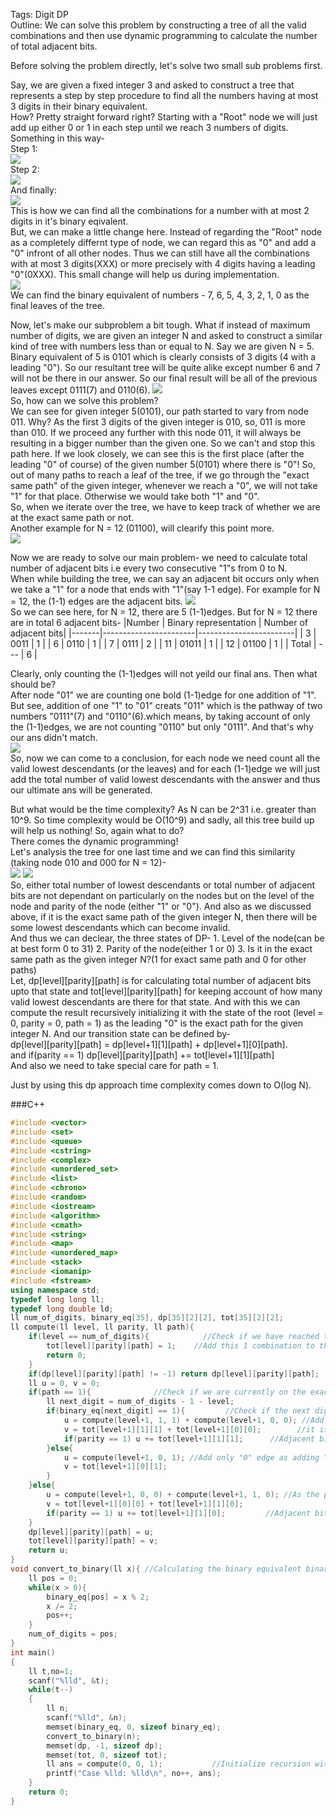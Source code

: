 Tags: Digit DP<br>
Outline: We can solve this problem by constructing a tree of all the valid combinations and then use dynamic programming to calculate the number of total adjacent bits.

Before solving the problem directly, let's solve two small sub problems first.<br>

Say, we are given a fixed integer 3 and asked to construct a tree that represents a step by step procedure to find all the numbers having at most 3 digits in their binary equivalent.<br>
How? Pretty straight forward right? Starting with a "Root" node we will just add up either 0 or 1 in each step until we reach 3 numbers of digits. Something in this way-<br>
Step 1:<br>
[![](https://mermaid.ink/img/eyJjb2RlIjoiZ3JhcGggVERcbiAgICBSb290IC0tIDEgLS0-IDFcbiAgICBSb290IC0tIDAgLS0-IDBcbiAgICAgICAgIiwibWVybWFpZCI6e30sInVwZGF0ZUVkaXRvciI6ZmFsc2V9)](https://mermaid-js.github.io/mermaid-live-editor/#/edit/eyJjb2RlIjoiZ3JhcGggVERcbiAgICBSb290IC0tIDEgLS0-IDFcbiAgICBSb290IC0tIDAgLS0-IDBcbiAgICAgICAgIiwibWVybWFpZCI6e30sInVwZGF0ZUVkaXRvciI6ZmFsc2V9)<br>
Step 2:<br>
[![](https://mermaid.ink/img/eyJjb2RlIjoiZ3JhcGggVERcbiAgICBSb290IC0tIDEgLS0-IDFcbiAgICBSb290IC0tIDAgLS0-IDBcbiAgICAxIC0tIDEgLS0-IDExXG4gICAgMSAtLSAwIC0tPiAxMFxuICAgIDAgLS0gMSAtLT4gMDFcbiAgICAwIC0tIDAgLS0-IDAwIiwibWVybWFpZCI6e30sInVwZGF0ZUVkaXRvciI6ZmFsc2V9)](https://mermaid-js.github.io/mermaid-live-editor/#/edit/eyJjb2RlIjoiZ3JhcGggVERcbiAgICBSb290IC0tIDEgLS0-IDFcbiAgICBSb290IC0tIDAgLS0-IDBcbiAgICAxIC0tIDEgLS0-IDExXG4gICAgMSAtLSAwIC0tPiAxMFxuICAgIDAgLS0gMSAtLT4gMDFcbiAgICAwIC0tIDAgLS0-IDAwIiwibWVybWFpZCI6e30sInVwZGF0ZUVkaXRvciI6ZmFsc2V9)<br>
And finally:<br>
[![](https://mermaid.ink/img/eyJjb2RlIjoiZ3JhcGggVERcbiAgICBSb290IC0tIDEgLS0-IDFcbiAgICBSb290IC0tIDAgLS0-IDBcbiAgICAxIC0tIDEgLS0-IDExXG4gICAgMSAtLSAwIC0tPiAxMFxuICAgIDAgLS0gMSAtLT4gMDFcbiAgICAwIC0tIDAgLS0-IDAwXG4gICAgMTEgLS0gMSAtLT4gMTExXG4gICAgMTEgLS0gMCAtLT4gMTEwXG4gICAgMTAgLS0gMSAtLT4gMTAxXG4gICAgMTAgLS0gMCAtLT4gMTAwXG4gICAgMDEgLS0gMSAtLT4gMDExXG4gICAgMDEgLS0gMCAtLT4gMDEwXG4gICAgMDAgLS0gMSAtLT4gMDAxXG4gICAgMDAgLS0gMCAtLT4gMDAwXG4gICAgIiwibWVybWFpZCI6e30sInVwZGF0ZUVkaXRvciI6ZmFsc2V9)](https://mermaid-js.github.io/mermaid-live-editor/#/edit/eyJjb2RlIjoiZ3JhcGggVERcbiAgICBSb290IC0tIDEgLS0-IDFcbiAgICBSb290IC0tIDAgLS0-IDBcbiAgICAxIC0tIDEgLS0-IDExXG4gICAgMSAtLSAwIC0tPiAxMFxuICAgIDAgLS0gMSAtLT4gMDFcbiAgICAwIC0tIDAgLS0-IDAwXG4gICAgMTEgLS0gMSAtLT4gMTExXG4gICAgMTEgLS0gMCAtLT4gMTEwXG4gICAgMTAgLS0gMSAtLT4gMTAxXG4gICAgMTAgLS0gMCAtLT4gMTAwXG4gICAgMDEgLS0gMSAtLT4gMDExXG4gICAgMDEgLS0gMCAtLT4gMDEwXG4gICAgMDAgLS0gMSAtLT4gMDAxXG4gICAgMDAgLS0gMCAtLT4gMDAwXG4gICAgIiwibWVybWFpZCI6e30sInVwZGF0ZUVkaXRvciI6ZmFsc2V9)<br>
This is how we can find all the combinations for a number with at most 2 digits in it's binary eqivalent.<br>
But, we can make a little change here. Instead of regarding the "Root" node as a completely differnt type of node, we can regard this as "0" and add a "0" infront of all other nodes. Thus we can still have all the combinations with at most 3 digits(XXX) or more precisely with 4 digits having a leading "0"(0XXX). This small change will help us during implementation.<br>
[![](https://mermaid.ink/img/eyJjb2RlIjoiZ3JhcGggVERcbiAgICAwIC0tIDEgLS0-IDAxXG4gICAgMCAtLSAwIC0tPiAwMFxuICAgIDAxIC0tIDEgLS0-IDAxMVxuICAgIDAxIC0tIDAgLS0-IDAxMFxuICAgIDAwIC0tIDEgLS0-IDAwMVxuICAgIDAwIC0tIDAgLS0-IDAwMFxuICAgIDAxMSAtLSAxIC0tPiAwMTExXG4gICAgMDExIC0tIDAgLS0-IDAxMTBcbiAgICAwMTAgLS0gMSAtLT4gMDEwMVxuICAgIDAxMCAtLSAwIC0tPiAwMTAwXG4gICAgMDAxIC0tIDEgLS0-IDAwMTFcbiAgICAwMDEgLS0gMCAtLT4gMDAxMFxuICAgIDAwMCAtLSAxIC0tPiAwMDAxXG4gICAgMDAwIC0tIDAgLS0-IDAwMDBcbiAgICAiLCJtZXJtYWlkIjp7fSwidXBkYXRlRWRpdG9yIjpmYWxzZX0)](https://mermaid-js.github.io/mermaid-live-editor/#/edit/eyJjb2RlIjoiZ3JhcGggVERcbiAgICAwIC0tIDEgLS0-IDAxXG4gICAgMCAtLSAwIC0tPiAwMFxuICAgIDAxIC0tIDEgLS0-IDAxMVxuICAgIDAxIC0tIDAgLS0-IDAxMFxuICAgIDAwIC0tIDEgLS0-IDAwMVxuICAgIDAwIC0tIDAgLS0-IDAwMFxuICAgIDAxMSAtLSAxIC0tPiAwMTExXG4gICAgMDExIC0tIDAgLS0-IDAxMTBcbiAgICAwMTAgLS0gMSAtLT4gMDEwMVxuICAgIDAxMCAtLSAwIC0tPiAwMTAwXG4gICAgMDAxIC0tIDEgLS0-IDAwMTFcbiAgICAwMDEgLS0gMCAtLT4gMDAxMFxuICAgIDAwMCAtLSAxIC0tPiAwMDAxXG4gICAgMDAwIC0tIDAgLS0-IDAwMDBcbiAgICAiLCJtZXJtYWlkIjp7fSwidXBkYXRlRWRpdG9yIjpmYWxzZX0)<br>
We can find the binary equivalent of numbers - 7, 6, 5, 4, 3, 2, 1, 0 as the final leaves of the tree.<br>

Now, let's make our subproblem a bit tough. What if instead of maximum number of digits, we are given an integer N and asked to construct a similar kind of tree with numbers less than or equal to N. Say we are given N = 5. Binary equivalent of 5 is 0101 which is clearly consists of 3 digits (4 with a leading "0"). So our resultant tree will be quite alike except number 6 and 7 will not be there in our answer. So our final result will be all of the previous leaves except 0111(7) and 0110(6).
[![](https://mermaid.ink/img/eyJjb2RlIjoiZ3JhcGggVERcbiAgICAwIC0tIDEgLS0-IDAxXG4gICAgMCAtLSAwIC0tPiAwMFxuICAgIDAxIC0uIDEgLi0-IDAxMVxuICAgIDAxIC0tIDAgLS0-IDAxMFxuICAgIDAwIC0tIDEgLS0-IDAwMVxuICAgIDAwIC0tIDAgLS0-IDAwMFxuICAgIDAxMSAtLiAxIC4tPiAwMTExXG4gICAgMDExIC0uIDAgLi0-IDAxMTBcbiAgICAwMTAgLS0gMSAtLT4gMDEwMVxuICAgIDAxMCAtLSAwIC0tPiAwMTAwXG4gICAgMDAxIC0tIDEgLS0-IDAwMTFcbiAgICAwMDEgLS0gMCAtLT4gMDAxMFxuICAgIDAwMCAtLSAxIC0tPiAwMDAxXG4gICAgMDAwIC0tIDAgLS0-IDAwMDBcbiAgICBzdHlsZSAwMTEgZmlsbDojZjlmXG4gICAgc3R5bGUgMDExMSBmaWxsOiNmOWZcbiAgICBzdHlsZSAwMTEwIGZpbGw6I2Y5ZlxuICAgICIsIm1lcm1haWQiOnt9LCJ1cGRhdGVFZGl0b3IiOmZhbHNlfQ)](https://mermaid-js.github.io/mermaid-live-editor/#/edit/eyJjb2RlIjoiZ3JhcGggVERcbiAgICAwIC0tIDEgLS0-IDAxXG4gICAgMCAtLSAwIC0tPiAwMFxuICAgIDAxIC0uIDEgLi0-IDAxMVxuICAgIDAxIC0tIDAgLS0-IDAxMFxuICAgIDAwIC0tIDEgLS0-IDAwMVxuICAgIDAwIC0tIDAgLS0-IDAwMFxuICAgIDAxMSAtLiAxIC4tPiAwMTExXG4gICAgMDExIC0uIDAgLi0-IDAxMTBcbiAgICAwMTAgLS0gMSAtLT4gMDEwMVxuICAgIDAxMCAtLSAwIC0tPiAwMTAwXG4gICAgMDAxIC0tIDEgLS0-IDAwMTFcbiAgICAwMDEgLS0gMCAtLT4gMDAxMFxuICAgIDAwMCAtLSAxIC0tPiAwMDAxXG4gICAgMDAwIC0tIDAgLS0-IDAwMDBcbiAgICBzdHlsZSAwMTEgZmlsbDojZjlmXG4gICAgc3R5bGUgMDExMSBmaWxsOiNmOWZcbiAgICBzdHlsZSAwMTEwIGZpbGw6I2Y5ZlxuICAgICIsIm1lcm1haWQiOnt9LCJ1cGRhdGVFZGl0b3IiOmZhbHNlfQ)<br>
So, how can we solve this problem?<br>
We can see for given integer 5(0101), our path started to vary from node 011. Why? As the first 3 digits of the given integer is 010, so, 011 is more than 010. If we proceed any further with this node 011, it will always be resulting in a bigger number than the given one. So we can't and stop this path here. If we look closely, we can see this is the first place (after the leading "0" of course) of the given number 5(0101) where there is "0"! So, out of many paths to reach a leaf of the tree, if we go through the "exact same path" of the given integer, whenever we reach a "0", we will not take "1" for that place. Otherwise we would take both "1" and "0". <br>
So, when we iterate over the tree, we have to keep track of whether we are at the exact same path or not.<br>
Another example for N = 12 (01100), will clearify this point more.<br>
[![](https://mermaid.ink/img/eyJjb2RlIjoiZ3JhcGggVERcbiAgICAwIC0tIDEgLS0-IDAxXG4gICAgMCAtLSAwIC0tPiAwMFxuICAgIDAxIC0tIDEgLS0-IDAxMVxuICAgIDAxIC0tIDAgLS0-IDAxMFxuICAgIDAwIC0tIDEgLS0-IDAwMVxuICAgIDAwIC0tIDAgLS0-IDAwMFxuICAgIDAxMSAtLiAxIC4tPiAwMTExXG4gICAgMDExIC0tIDAgLS0-IDAxMTBcbiAgICAwMTAgLS0gMSAtLT4gMDEwMVxuICAgIDAxMCAtLSAwIC0tPiAwMTAwXG4gICAgMDAxIC0tIDEgLS0-IDAwMTFcbiAgICAwMDEgLS0gMCAtLT4gMDAxMFxuICAgIDAwMCAtLSAxIC0tPiAwMDAxXG4gICAgMDAwIC0tIDAgLS0-IDAwMDBcbiAgICAwMTExIC0uIDEgLi0-IDAxMTExXG4gICAgMDExMSAtLiAwIC4tPiAwMTExMFxuICAgIDAxMTAgLS4gMSAuLT4gMDExMDFcbiAgICAwMTEwIC0tIDAgLS0-IDAxMTAwXG4gICAgMDEwMSAtLSAxIC0tPiAwMTAxMVxuICAgIDAxMDEgLS0gMCAtLT4gMDEwMTBcbiAgICAwMTAwIC0tIDEgLS0-IDAxMDAxXG4gICAgMDEwMCAtLSAwIC0tPiAwMTAwMFxuICAgIDAwMTEgLS0gMSAtLT4gMDAxMTFcbiAgICAwMDExIC0tIDAgLS0-IDAwMTEwXG4gICAgMDAxMCAtLSAxIC0tPiAwMDEwMVxuICAgIDAwMTAgLS0gMCAtLT4gMDAxMDBcbiAgICAwMDAxIC0tIDEgLS0-IDAwMDExXG4gICAgMDAwMSAtLSAwIC0tPiAwMDAxMFxuICAgIDAwMDAgLS0gMSAtLT4gMDAwMDFcbiAgICAwMDAwIC0tIDAgLS0-IDAwMDAwXG4gICAgc3R5bGUgMDExMTAgZmlsbDojZjlmXG4gICAgc3R5bGUgMDExMSBmaWxsOiNmOWZcbiAgICBzdHlsZSAwMTEwMSBmaWxsOiNmOWZcbiAgICBzdHlsZSAwMTExMSBmaWxsOiNmOWZcbiAgICAiLCJtZXJtYWlkIjp7fSwidXBkYXRlRWRpdG9yIjpmYWxzZX0)](https://mermaid-js.github.io/mermaid-live-editor/#/edit/eyJjb2RlIjoiZ3JhcGggVERcbiAgICAwIC0tIDEgLS0-IDAxXG4gICAgMCAtLSAwIC0tPiAwMFxuICAgIDAxIC0tIDEgLS0-IDAxMVxuICAgIDAxIC0tIDAgLS0-IDAxMFxuICAgIDAwIC0tIDEgLS0-IDAwMVxuICAgIDAwIC0tIDAgLS0-IDAwMFxuICAgIDAxMSAtLiAxIC4tPiAwMTExXG4gICAgMDExIC0tIDAgLS0-IDAxMTBcbiAgICAwMTAgLS0gMSAtLT4gMDEwMVxuICAgIDAxMCAtLSAwIC0tPiAwMTAwXG4gICAgMDAxIC0tIDEgLS0-IDAwMTFcbiAgICAwMDEgLS0gMCAtLT4gMDAxMFxuICAgIDAwMCAtLSAxIC0tPiAwMDAxXG4gICAgMDAwIC0tIDAgLS0-IDAwMDBcbiAgICAwMTExIC0uIDEgLi0-IDAxMTExXG4gICAgMDExMSAtLiAwIC4tPiAwMTExMFxuICAgIDAxMTAgLS4gMSAuLT4gMDExMDFcbiAgICAwMTEwIC0tIDAgLS0-IDAxMTAwXG4gICAgMDEwMSAtLSAxIC0tPiAwMTAxMVxuICAgIDAxMDEgLS0gMCAtLT4gMDEwMTBcbiAgICAwMTAwIC0tIDEgLS0-IDAxMDAxXG4gICAgMDEwMCAtLSAwIC0tPiAwMTAwMFxuICAgIDAwMTEgLS0gMSAtLT4gMDAxMTFcbiAgICAwMDExIC0tIDAgLS0-IDAwMTEwXG4gICAgMDAxMCAtLSAxIC0tPiAwMDEwMVxuICAgIDAwMTAgLS0gMCAtLT4gMDAxMDBcbiAgICAwMDAxIC0tIDEgLS0-IDAwMDExXG4gICAgMDAwMSAtLSAwIC0tPiAwMDAxMFxuICAgIDAwMDAgLS0gMSAtLT4gMDAwMDFcbiAgICAwMDAwIC0tIDAgLS0-IDAwMDAwXG4gICAgc3R5bGUgMDExMTAgZmlsbDojZjlmXG4gICAgc3R5bGUgMDExMSBmaWxsOiNmOWZcbiAgICBzdHlsZSAwMTEwMSBmaWxsOiNmOWZcbiAgICBzdHlsZSAwMTExMSBmaWxsOiNmOWZcbiAgICAiLCJtZXJtYWlkIjp7fSwidXBkYXRlRWRpdG9yIjpmYWxzZX0)<br>

Now we are ready to solve our main problem- we need to calculate total number of adjacent bits i.e every two consecutive "1"s from 0 to N.<br>
When while building the tree, we can say an adjacent bit occurs only when we take a "1" for a node that ends with "1"(say 1-1 edge). For example for N = 12, the (1-1) edges are the adjacent bits.
[![](https://mermaid.ink/img/eyJjb2RlIjoiZ3JhcGggVERcbiAgICAwIC0tIDEgLS0-IDAxXG4gICAgMCAtLSAwIC0tPiAwMFxuICAgIDAxID09IDEgPT0-IDAxMVxuICAgIDAxIC0tIDAgLS0-IDAxMFxuICAgIDAwIC0tIDEgLS0-IDAwMVxuICAgIDAwIC0tIDAgLS0-IDAwMFxuICAgIDAxMSAtLiAxIC4tPiAwMTExXG4gICAgMDExIC0tIDAgLS0-IDAxMTBcbiAgICAwMTAgLS0gMSAtLT4gMDEwMVxuICAgIDAxMCAtLSAwIC0tPiAwMTAwXG4gICAgMDAxID09IDEgPT0-IDAwMTFcbiAgICAwMDEgLS0gMCAtLT4gMDAxMFxuICAgIDAwMCAtLSAxIC0tPiAwMDAxXG4gICAgMDAwIC0tIDAgLS0-IDAwMDBcbiAgICAwMTExIC0uIDEgLi0-IDAxMTExXG4gICAgMDExMSAtLiAwIC4tPiAwMTExMFxuICAgIDAxMTAgLS4gMSAuLT4gMDExMDFcbiAgICAwMTEwIC0tIDAgLS0-IDAxMTAwXG4gICAgMDEwMSA9PSAxID09PiAwMTAxMVxuICAgIDAxMDEgLS0gMCAtLT4gMDEwMTBcbiAgICAwMTAwIC0tIDEgLS0-IDAxMDAxXG4gICAgMDEwMCAtLSAwIC0tPiAwMTAwMFxuICAgIDAwMTEgPT0gMSA9PT4gMDAxMTFcbiAgICAwMDExIC0tIDAgLS0-IDAwMTEwXG4gICAgMDAxMCAtLSAxIC0tPiAwMDEwMVxuICAgIDAwMTAgLS0gMCAtLT4gMDAxMDBcbiAgICAwMDAxID09IDEgPT0-IDAwMDExXG4gICAgMDAwMSAtLSAwIC0tPiAwMDAxMFxuICAgIDAwMDAgLS0gMSAtLT4gMDAwMDFcbiAgICAwMDAwIC0tIDAgLS0-IDAwMDAwXG4gICAgc3R5bGUgMDExMTAgZmlsbDojZjlmXG4gICAgc3R5bGUgMDExMSBmaWxsOiNmOWZcbiAgICBzdHlsZSAwMTEwMSBmaWxsOiNmOWZcbiAgICBzdHlsZSAwMTExMSBmaWxsOiNmOWZcbiAgICAiLCJtZXJtYWlkIjp7fSwidXBkYXRlRWRpdG9yIjpmYWxzZX0)](https://mermaid-js.github.io/mermaid-live-editor/#/edit/eyJjb2RlIjoiZ3JhcGggVERcbiAgICAwIC0tIDEgLS0-IDAxXG4gICAgMCAtLSAwIC0tPiAwMFxuICAgIDAxID09IDEgPT0-IDAxMVxuICAgIDAxIC0tIDAgLS0-IDAxMFxuICAgIDAwIC0tIDEgLS0-IDAwMVxuICAgIDAwIC0tIDAgLS0-IDAwMFxuICAgIDAxMSAtLiAxIC4tPiAwMTExXG4gICAgMDExIC0tIDAgLS0-IDAxMTBcbiAgICAwMTAgLS0gMSAtLT4gMDEwMVxuICAgIDAxMCAtLSAwIC0tPiAwMTAwXG4gICAgMDAxID09IDEgPT0-IDAwMTFcbiAgICAwMDEgLS0gMCAtLT4gMDAxMFxuICAgIDAwMCAtLSAxIC0tPiAwMDAxXG4gICAgMDAwIC0tIDAgLS0-IDAwMDBcbiAgICAwMTExIC0uIDEgLi0-IDAxMTExXG4gICAgMDExMSAtLiAwIC4tPiAwMTExMFxuICAgIDAxMTAgLS4gMSAuLT4gMDExMDFcbiAgICAwMTEwIC0tIDAgLS0-IDAxMTAwXG4gICAgMDEwMSA9PSAxID09PiAwMTAxMVxuICAgIDAxMDEgLS0gMCAtLT4gMDEwMTBcbiAgICAwMTAwIC0tIDEgLS0-IDAxMDAxXG4gICAgMDEwMCAtLSAwIC0tPiAwMTAwMFxuICAgIDAwMTEgPT0gMSA9PT4gMDAxMTFcbiAgICAwMDExIC0tIDAgLS0-IDAwMTEwXG4gICAgMDAxMCAtLSAxIC0tPiAwMDEwMVxuICAgIDAwMTAgLS0gMCAtLT4gMDAxMDBcbiAgICAwMDAxID09IDEgPT0-IDAwMDExXG4gICAgMDAwMSAtLSAwIC0tPiAwMDAxMFxuICAgIDAwMDAgLS0gMSAtLT4gMDAwMDFcbiAgICAwMDAwIC0tIDAgLS0-IDAwMDAwXG4gICAgc3R5bGUgMDExMTAgZmlsbDojZjlmXG4gICAgc3R5bGUgMDExMSBmaWxsOiNmOWZcbiAgICBzdHlsZSAwMTEwMSBmaWxsOiNmOWZcbiAgICBzdHlsZSAwMTExMSBmaWxsOiNmOWZcbiAgICAiLCJtZXJtYWlkIjp7fSwidXBkYXRlRWRpdG9yIjpmYWxzZX0)<br>
So we can see here, for N = 12, there are 5 (1-1)edges. But for N = 12 there are in total 6 adjacent bits-
|Number | Binary representation | Number of adjacent bits|
|-------|-----------------------|------------------------|
|   3   |       0011            | 1                      |
|   6   |       0110            | 1                      |
|   7   |       0111            | 2                      |
|   11  |       01011           | 1                      |
|   12  |       01100           | 1                      |
| Total |        ---            | 6                      |

Clearly, only counting the (1-1)edges will not yeild our final ans. Then what should be?<br>
After node "01" we are counting one bold (1-1)edge for one addition of "1". But see, addition of one "1" to "01" creats "011" which is the pathway of two numbers "0111"(7) and "0110"(6).which means, by taking account of only the (1-1)edges, we are not counting "0110" but only "0111". And that's why our ans didn't match.<br>
[![](https://mermaid.ink/img/eyJjb2RlIjoiZ3JhcGggVERcbiAgICAwMDEgPT0gMSA9PT4gMDAxMVxuICAgIDAwMTEgPT0gMSA9PT4gMDAxMTFcbiAgICAwMDExIC0uIDAgLi0-IDAwMTEwXG4gICAgQSgwMDEgLS0gMDAxMSBjcmVhdHMgcGF0aCBmb3IgYm90aCkgLS0-IDAwMTExXG4gICAgQSAtLT4gMDAxMTBcbiAgICBzdHlsZSAwMDExMCBmaWxsOiM5OTkiLCJtZXJtYWlkIjp7fSwidXBkYXRlRWRpdG9yIjpmYWxzZX0)](https://mermaid-js.github.io/mermaid-live-editor/#/edit/eyJjb2RlIjoiZ3JhcGggVERcbiAgICAwMDEgPT0gMSA9PT4gMDAxMVxuICAgIDAwMTEgPT0gMSA9PT4gMDAxMTFcbiAgICAwMDExIC0uIDAgLi0-IDAwMTEwXG4gICAgQSgwMDEgLS0gMDAxMSBjcmVhdHMgcGF0aCBmb3IgYm90aCkgLS0-IDAwMTExXG4gICAgQSAtLT4gMDAxMTBcbiAgICBzdHlsZSAwMDExMCBmaWxsOiM5OTkiLCJtZXJtYWlkIjp7fSwidXBkYXRlRWRpdG9yIjpmYWxzZX0)<br>
So, now we can come to a conclusion, for each node we need count all the valid lowest descendants (or the leaves) and for each (1-1)edge we will just add the total number of valid lowest descendants with the answer and thus our ultimate ans will be generated.<br>

But what would be the time complexity? As N can be 2^31 i.e. greater than 10^9. So time complexity would be O(10^9) and sadly, all this tree build up will help us nothing! So, again what to do?<br>
There comes the dynamic programming!<br>
Let's analysis the tree for one last time and we can find this similarity (taking node 010 and 000 for N = 12)- <br>
[![](https://mermaid.ink/img/eyJjb2RlIjoiZ3JhcGggVERcbiAgICAwMTAgLS0gMSAtLT4gMDEwMVxuICAgIDAxMDEgPT0gMSA9PT4gMDEwMTFcbiAgICAwMTAxIC0tIDAgLS0-IDAxMDEwXG4gICAgQShMZXZlbCAyKSAtLi4tPjAxMFxuICAgIEIoTGV2ZWwgNC9FbmQgbGV2ZWwpLS4uLT4wMTAxMCIsIm1lcm1haWQiOnt9LCJ1cGRhdGVFZGl0b3IiOmZhbHNlfQ)](https://mermaid-js.github.io/mermaid-live-editor/#/edit/eyJjb2RlIjoiZ3JhcGggVERcbiAgICAwMTAgLS0gMSAtLT4gMDEwMVxuICAgIDAxMDEgPT0gMSA9PT4gMDEwMTFcbiAgICAwMTAxIC0tIDAgLS0-IDAxMDEwXG4gICAgQShMZXZlbCAyKSAtLi4tPjAxMFxuICAgIEIoTGV2ZWwgNC9FbmQgbGV2ZWwpLS4uLT4wMTAxMCIsIm1lcm1haWQiOnt9LCJ1cGRhdGVFZGl0b3IiOmZhbHNlfQ) [![](https://mermaid.ink/img/eyJjb2RlIjoiZ3JhcGggVERcbiAgICAwMDAgLS0gMSAtLT4gMDAwMVxuICAgIDAwMDEgPT0gMSA9PT4gMDAwMTFcbiAgICAwMDAxIC0tIDAgLS0-IDAwMDEwXG4gICAgQShMZXZlbCAyKSAtLi4tPjAwMFxuICAgIEIoTGV2ZWwgNC9FbmQgbGV2ZWwpLS4uLT4wMDAxMCIsIm1lcm1haWQiOnt9LCJ1cGRhdGVFZGl0b3IiOmZhbHNlfQ)](https://mermaid-js.github.io/mermaid-live-editor/#/edit/eyJjb2RlIjoiZ3JhcGggVERcbiAgICAwMDAgLS0gMSAtLT4gMDAwMVxuICAgIDAwMDEgPT0gMSA9PT4gMDAwMTFcbiAgICAwMDAxIC0tIDAgLS0-IDAwMDEwXG4gICAgQShMZXZlbCAyKSAtLi4tPjAwMFxuICAgIEIoTGV2ZWwgNC9FbmQgbGV2ZWwpLS4uLT4wMDAxMCIsIm1lcm1haWQiOnt9LCJ1cGRhdGVFZGl0b3IiOmZhbHNlfQ)<br>
So, either total number of lowest descendants or total number of adjacent bits are not dependant on particularly on the nodes but on the level of the node and parity of the node (either "1" or "0"). And also as we discussed above, if it is the exact same path of the given integer N, then there will be some lowest descendants which can become invalid.<br>
And thus we can declear, the three states of DP- 1. Level of the node(can be at best form 0 to 31) 2. Parity of the node(either 1 or 0) 3. Is it in the exact same path as the given integer N?(1 for exact same path and 0 for other paths)<br>
Let, dp[level][parity][path] is for calculating total number of adjacent bits upto that state and tot[level][parity][path] for keeping account of how many valid lowest descendants are there for that state. And with this we can compute the result recursively initializing it with the state of the root (level = 0, parity = 0, path = 1) as the leading "0" is the exact path for the given integer N. And our transition state can be defined by-<br>
dp[level][parity][path] = dp[level+1][1][path] + dp[level+1][0][path].<br>
and if(parity == 1) dp[level][parity][path] += tot[level+1][1][path]<br>
And also we need to take special care for path = 1.<br>

Just by using this dp approach time complexity comes down to O(log N).

###C++
```C++
#include <vector>
#include <set>
#include <queue>
#include <cstring>
#include <complex>
#include <unordered_set>
#include <list>
#include <chrono>
#include <random>
#include <iostream>
#include <algorithm>
#include <cmath>
#include <string>
#include <map>
#include <unordered_map>
#include <stack>
#include <iomanip>
#include <fstream>
using namespace std;
typedef long long ll;
typedef long double ld;
ll num_of_digits, binary_eq[35], dp[35][2][2], tot[35][2][2];
ll compute(ll level, ll parity, ll path){
    if(level == num_of_digits){            //Check if we have reached the end of a valid combination
        tot[level][parity][path] = 1;    //Add this 1 combination to the total number of combinations
        return 0;
    }
    if(dp[level][parity][path] != -1) return dp[level][parity][path];
    ll u = 0, v = 0;
    if(path == 1){              //Check if we are currently on the exact same path as the binary equivalent
        ll next_digit = num_of_digits - 1 - level;
        if(binary_eq[next_digit] == 1){         //Check if the next digit of the binary representation is 1
            u = compute(level+1, 1, 1) + compute(level+1, 0, 0); //Add both "0" and "1" edge but when "0" is added,
            v = tot[level+1][1][1] + tot[level+1][0][0];        //it is no longer the exact same path, so path = 0
            if(parity == 1) u += tot[level+1][1][1];      //Adjacent bit is found
        }else{
            u = compute(level+1, 0, 1); //Add only "0" edge as adding "1" will make the number greater than N
            v = tot[level+1][0][1];
        }
    }else{
        u = compute(level+1, 0, 0) + compute(level+1, 1, 0); //As the path is "0" already, no matter what the parity is
        v = tot[level+1][0][0] + tot[level+1][1][0];
        if(parity == 1) u += tot[level+1][1][0];         //Adjacent bit is found
    }
    dp[level][parity][path] = u;
    tot[level][parity][path] = v;
    return u;
}
void convert_to_binary(ll x){ //Calculating the binary equivalent binary_eq
    ll pos = 0;
    while(x > 0){
        binary_eq[pos] = x % 2;
        x /= 2;
        pos++;
    }
    num_of_digits = pos;
}
int main()
{
    ll t,no=1;
    scanf("%lld", &t);
    while(t--)
    {
        ll n;
        scanf("%lld", &n);
        memset(binary_eq, 0, sizeof binary_eq);
        convert_to_binary(n);
        memset(dp, -1, sizeof dp);
        memset(tot, 0, sizeof tot);
        ll ans = compute(0, 0, 1);           //Initialize recursion with level = 0, parity = 0, path = 1
        printf("Case %lld: %lld\n", no++, ans);
    }
    return 0;
}
```
